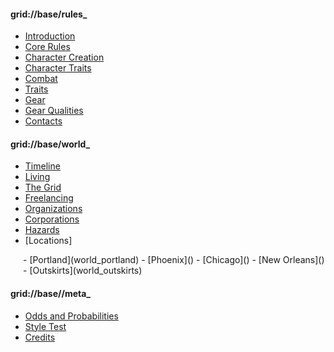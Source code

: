 #### grid://base/rules_

- [Introduction](index)
- [Core Rules](core_rules)
- [Character Creation](character_creat)
- [Character Traits](traits)
- [Combat](combat)
- [Traits](traits)
- [Gear](gear)
- [Gear Qualities](gear_qualities)
- [Contacts](contacts)

#### grid://base/world_
<div markdown="1" style="margin-left:px">

- [Timeline](timeline)
- [Living](living)
- [The Grid](grid)
- [Freelancing](freelancing)
- [Organizations](organizations)
- [Corporations](corporations)
- [Hazards](hazards)
- [Locations]
<div markdown="1" style="margin-left:20px">
  - [Portland](world_portland)
  - [Phoenix]()
  - [Chicago]()
  - [New Orleans]()
  - [Outskirts](world_outskirts)

</div>
</div>

#### grid://base//meta_

- [Odds and Probabilities](odds)
- [Style Test](style_test)
- [Credits](_attribution)


